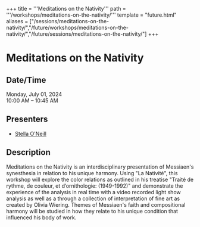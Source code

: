 +++
title = '''Meditations on the Nativity'''
path = '''/workshops/meditations-on-the-nativity/'''
template = "future.html"
aliases = ["/sessions/meditations-on-the-nativity/","/future/workshops/meditations-on-the-nativity/","/future/sessions/meditations-on-the-nativity/"]
+++

<h1>Meditations on the Nativity</h1>

<h2>Date/Time</h2>
<p>Monday, July 01, 2024<br>
10:00 AM – 10:45 AM</p>
<h2>Presenters</h2>
<ul>
<li><a href="/presenters/stella-o-neill/">Stella O'Neill</a></li>
</ul>
<h2>Description</h2>

Meditations on the Nativity is an interdisciplinary presentation of Messiaen's synesthesia in relation to his unique harmony. Using "La Nativité", this workshop will explore the color relations as outlined in his treatise "Traité de rythme, de couleur, et d’ornithologie: (1949-1992)" and demonstrate the experience of the analysis in real time with a video recorded light show analysis as well as a through a collection of interpretation of fine art as created by Olivia Wiering. Themes of Messiaen's faith and compositional harmony will be studied in how they relate to his unique condition that influenced his body of work.


